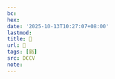 ```yaml
---
bc:
hex:
date: '2025-10-13T10:27:07+08:00'
lastmod:
title: 􁴷
url: 􁴷
tags: [谿]
src: DCCV
note:
---
```

